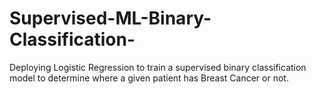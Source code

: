# Supervised-ML-Binary-Classification-
Deploying Logistic Regression to train a supervised binary classification model to determine where a given patient has Breast Cancer or not. 
